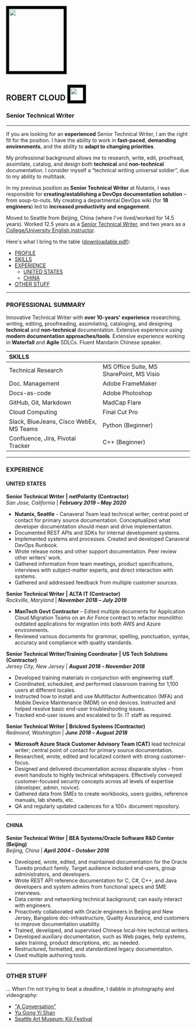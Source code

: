 <img style="max-width:95%;border:8px solid black;" src="https://github.com/keshihua5/resume/blob/master/images/me2.png" width="150" height="170">

## ROBERT CLOUD <img style="max-width:95%;border:8px solid black;" src="https://github.com/keshihua5/resume/blob/master/images/covid-19.png" width="35" height="35">

### Senior Technical Writer

------

If you are looking for an **experienced** Senior Technical Writer, I am the right fit for the position. I have the ability to work in **fast-paced**, **demanding environments**, and the ability to **adapt to changing priorities**.

My professional background allows me to research, write, edit, proofread, assimilate, catalog, and design both **technical** and **non-technical** documentation. I consider myself a “technical writing universal soldier”, due to my ability to multitask.

In my previous position as **Senior Technical Writer** at Nutanix, I was responsible for **creating/establishing a DevOps documentation solution** – from soup-to-nuts. My creating a departmental DevOps wiki (for **18 engineers**) led to **increased productivity and engagement**.

Moved to Seattle from Beijing, China (where I've lived/worked for 14.5 years). Worked 12.5 years as a [Senior Technical Writer](https://github.com/keshihua5/resume/blob/master/images/rc_lor.pdf), and two years as a [College/University English instructor](https://youtu.be/H2Brkd42aIc). 

Here's what I bring to the table ([downloadable.pdf](images/rcloud%res.pdf)):

- [PROFILE](https://github.com/keshihua5/resume#profile)    
- [SKILLS](https://github.com/keshihua5/resume#skills)    
- [EXPERIENCE]( https://github.com/keshihua5/resume#experience)    
  - [UNITED STATES](https://github.com/keshihua5/resume#united-states)
  - [CHINA](https://github.com/keshihua5/resume#china)     
- [OTHER STUFF](https://github.com/keshihua5/resume#other-stuff)  

------

### PROFESSIONAL SUMMARY

Innovative Technical Writer with **over 10-years' experience** researching, writing, editing, proofreading, assimilating, cataloging, and designing **technical** and **non-technical** documentation. Extensive experience using **modern documentation approaches/tools**. Extensive experience working in **Waterfall** and **Agile** SDLCs. Fluent Mandarin Chinese speaker. 

| **SKILLS**           |      |
| :--------------------------- | :---------------- |
| Technical Research                      | MS Office Suite, MS SharePoint, MS Visio |
| Doc. Management                         | Adobe FrameMaker |
| Docs-as-code                            | Adobe Photoshop                          |
| GitHub, Git, Markdown                   | MadCap Flare                             |
| Cloud Computing                         | Final Cut Pro                            |
| Slack, BlueJeans, Cisco WebEx, MS Teams | Python (Beginner)                        |
| Confluence, Jira, Pivotal Tracker       | C++ (Beginner) |

------

### EXPERIENCE

#### UNITED STATES

**Senior Technical Writer** **|** **netPolarity (Contractor)**    
*San Jose, California* | ***February 2019* *–* *May 2020***

- **Nutanix, Seattle** - Canaveral Team lead technical writer; central point of contact for primary source documentation. Conceptualized what developer documentation should mean and drive implementation.     
- Documented REST APIs and SDKs for internal development systems.     
- Implemented systems and processes. Created and developed Canaveral DevOps Runbook.     
- Wrote release notes and other support documentation. Peer review other writers’ work.    
- Gathered information from team meetings, product specifications, interviews with subject-matter experts, and direct interaction with systems.    
- Gathered and addressed feedback from multiple customer sources.   

**Senior Technical Writer** **|** **ALTA IT (Contractor)**       
*Rockville, Maryland* | ***November 2018* *–* *July 2019***

- **ManTech Govt Contractor** – Edited multiple documents for Application Cloud Migration Teams on an Air Force contract to refactor monolithic outdated applications for migration into both AWS and Azure environments.
- Reviewed various documents for grammar, spelling, punctuation, syntax, accuracy and compliance with quality standards.

**Senior Technical Writer/Training Coordinator** **|** **US Tech Solutions (Contractor)**   
*Jersey City, New Jersey* | ***August 2018* *–* *November 2018***

- Developed training materials in conjunction with engineering staff.
- Coordinated, scheduled, and performed classroom training for 1,100 users at different locales.
- Instructed how to install and use Multifactor Authentication (MFA) and Mobile Device Maintenance (MDM) on end devices. Instructed and helped resolve basic end-user troubleshooting issues.
- Tracked end-user issues and escalated to Sr. IT staff as required.

**Senior Technical Writer** **|** **Brickred Systems (Contractor)**       
*Redmond, Washington* | ***June 2018* *–* *August 2018***

- **Microsoft Azure Stack Customer Advisory Team (CAT)** lead technical writer; central point of contact for primary source documentation.
- Researched, wrote, edited and localized content with strong customer-focus.
- Designed and delivered documentation across disparate styles - from event handouts to highly technical whitepapers. Effectively conveyed customer-focused security concepts across all levels of expertise (developer, admin, novice).
- Gathered data from SMEs to create workbooks, users guides, reference manuals, lab sheets, etc.
- QA and regularly updated cadences for a 100+ document repository.

------

#### CHINA

**Senior Technical Writer** **| BEA Systems/Oracle Software R&D Center (Beijing)**   
*Beijing, China* | ***April* *2004* *–* *October 2016***

- Developed, wrote, edited, and maintained documentation for the Oracle Tuxedo product family. Target audience included end-users, group administrators, and developers.   
- Wrote REST API reference documentation for C, C#, C++, and Java developers and system admins from functional specs and SME interviews.     
- Data center and networking technical background; can easily interact with engineers.    
- Proactively collaborated with Oracle engineers in Beijing and New Jersey, Bangalore doc-infrastructure, Quality Assurance, and customers to improve documentation usability.     
- Trained, developed, and supervised Chinese local-hire technical writers.     
- Developed auxiliary documentation, such as Web pages, help systems, sales training, product descriptions, etc. as needed. 
- Restructured, formatted, and standardized legacy documentation.    
- Used multiple authoring tools.    

------

### OTHER STUFF

... When I’m not trying to beat a deadline, I dabble in photography and videography:

- ["A Conversation"](https://vimeo.com/216641592/75255e335f)
- [Yu Gong Yi Shan](https://youtu.be/RHiEyX-XFSg)  
- [Seattle Art Museum: Kiji Festival](https://photos.google.com/share/AF1QipMcUsvjHf77aqac2PyIQlqXfO3OxdSu2nRquaGH3i5me5L1L53XQHHtWzbKl_NdRw?key=TVdBcEdsTmFoR0ItczVrR2JQM1N5NWItR0N6Tl9B)

